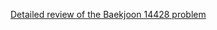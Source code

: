 [Detailed review of the Baekjoon 14428 problem](https://choicube84.github.io/study/2024/07/21/baekjoon_14428.html)